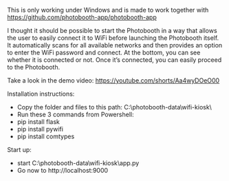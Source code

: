 This is only working under Windows and is made to work together with https://github.com/photobooth-app/photobooth-app

I thought it should be possible to start the Photobooth in a way that allows the user to easily connect it to WiFi before launching the Photobooth itself.
It automatically scans for all available networks and then provides an option to enter the WiFi password and connect. At the bottom, you can see whether it is connected or not.
Once it’s connected, you can easily proceed to the Photobooth.

Take a look in the demo video: https://youtube.com/shorts/Aa4wyDOeO00


Installation instructions:

 - Copy the folder and files to this path: C:\photobooth-data\wifi-kiosk\
 - Run these 3 commands from Powershell:
 - pip install flask
 - pip install pywifi
 - pip install comtypes


Start up:

 - start C:\photobooth-data\wifi-kiosk\app.py
 - Go now to http://localhost:9000


